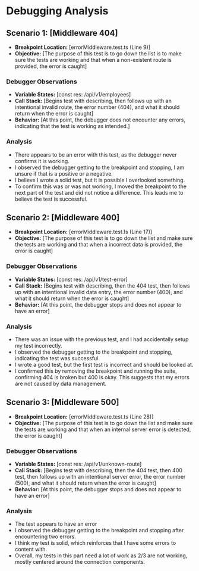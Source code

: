 # Debugging Analysis

## Scenario 1: [Middleware 404]

-   **Breakpoint Location:** [errorMiddleware.test.ts (Line 9)]
-   **Objective:** [The purpose of this test is to go down the list is to make sure
                    the tests are working and that when a non-existent route is provided, the error is caught]

### Debugger Observations

-   **Variable States:** [const res: /api/v1/employees]
-   **Call Stack:** [Begins test with describing, then follows up with an intentional invalid route, 
                    the error number (404), and what it should return when the error is caught]
-   **Behavior:** [At this point, the debugger does not encounter any errors, 
                    indicating that the test is working as intended.]

### Analysis

-   There appears to be an error with this test, as the debugger never confirms it is working.
-   I observed the debugger getting to the breakpoint and stopping, I am unsure if that is a positive or a negative.
-   I believe I wrote a solid test, but it is possible I overlooked something.
-   To confirm this was or was not working, I moved the breakpoint to the next part of the test and did not notice a difference.
    This leads me to believe the test is successful. 

## Scenario 2: [Middleware 400]

-   **Breakpoint Location:** [errorMiddleware.test.ts (Line 17)]
-   **Objective:** [The purpose of this test is to go down the list and make sure
                    the tests are working and that when a incorrect data is provided, the error is caught]

### Debugger Observations

-   **Variable States:** [const res: /api/v1/test-error]
-   **Call Stack:** [Begins test with describing, then the 404 test, then follows up with an intentional invalid data entry, 
                    the error number (400), and what it should return when the error is caught]
-   **Behavior:** [At this point, the debugger stops and does not appear to have an error]

### Analysis

-   There was an issue with the previous test, and I had accidentally setup my test incorrectly.
-   I observed the debugger getting to the breakpoint and stopping, indicating the test was successful.
-   I wrote a good test, but the first test is incorrect and should be looked at.
-   I confirmed this by removing the breakpoint and running the suite, confirming 404 is broken but 400 is okay. 
    This suggests that my errors are not caused by data management.

## Scenario 3: [Middleware 500]

-   **Breakpoint Location:** [errorMiddleware.test.ts (Line 28)]
-   **Objective:** [The purpose of this test is to go down the list and make sure
                    the tests are working and that when an internal server error is detected, the error is caught]

### Debugger Observations

-   **Variable States:** [const res: /api/v1/unknown-route]
-   **Call Stack:** [Begins test with describing, then the 404 test, then 400 test, then follows up with an intentional server error, 
                    the error number (500), and what it should return when the error is caught]
-   **Behavior:** [At this point, the debugger stops and does not appear to have an error]

### Analysis

-   The test appears to have an error
-   I observed the debugger getting to the breakpoint and stopping after encountering two errors.
-   I think my test is solid, which reinforces that I have some errors to content with.
-   Overall, my tests in this part need a lot of work as 2/3 are not working, mostly centered around the connection components.